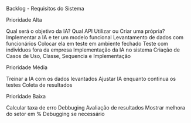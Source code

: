 Backlog - Requisitos do Sistema

Prioridade Alta

Qual será o objetivo da IA?
Qual API Utilizar ou Criar uma própria?
Implementar a IA e ter um modelo funcional
Levantamento de dados com funcionários
Colocar ela em teste em ambiente fechado
Teste com indivíduos fora da empresa
Implementação da IA no sistema
Criação de Casos de Uso, Classe, Sequencia e Implementação

Prioridade Média

Treinar a IA com os dados levantados
Ajustar IA enquanto continua os testes
Coleta de resultados


Prioridade Baixa

Calcular taxa de erro
Debbuging
Avaliação de resultados
Mostrar melhora do setor em %
Debugging se necessário

